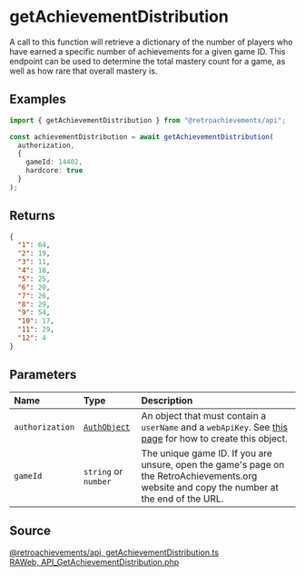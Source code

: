 # getAchievementDistribution

A call to this function will retrieve a dictionary of the number of players who have earned a specific number of achievements for a given game ID. This endpoint can be used to determine the total mastery count for a game, as well as how rare that overall mastery is.

## Examples

```ts
import { getAchievementDistribution } from "@retroachievements/api";

const achievementDistribution = await getAchievementDistribution(
  authorization,
  {
    gameId: 14402,
    hardcore: true
  }
);
```

## Returns

```json
{
  "1": 64,
  "2": 19,
  "3": 11,
  "4": 18,
  "5": 25,
  "6": 20,
  "7": 26,
  "8": 29,
  "9": 54,
  "10": 17,
  "11": 29,
  "12": 4
}
```

## Parameters

| Name            | Type                                        | Description                                                                                                                                 |
| :-------------- | :------------------------------------------ | :------------------------------------------------------------------------------------------------------------------------------------------ |
| `authorization` | [`AuthObject`](/v1/data-models/auth-object) | An object that must contain a `userName` and a `webApiKey`. See [this page](/getting-started) for how to create this object.                |
| `gameId`        | `string` or `number`                        | The unique game ID. If you are unsure, open the game's page on the RetroAchievements.org website and copy the number at the end of the URL. |

## Source

[@retroachievements/api, getAchievementDistribution.ts](https://github.dev/RetroAchievements/api-js/blob/main/src/game/getAchievementDistribution.ts)  
[RAWeb, API_GetAchievementDistribution.php](https://github.dev/RetroAchievements/RAWeb/blob/master/public/API/API_GetAchievementDistribution.php)

